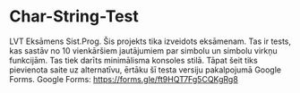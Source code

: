 # Char-String-Test
LVT Eksāmens Sist.Prog.
Šis projekts tika izveidots eksāmenam. 
Tas ir tests, kas sastāv no 10 vienkāršiem jautājumiem par simbolu un simbolu virkņu funkcijām. 
Tas tiek darīts minimālisma konsoles stilā. 
Tāpat šeit tiks pievienota saite uz alternatīvu, ērtāku šī testa versiju pakalpojumā Google Forms.
Google Forms: https://forms.gle/ft9HQT7Fg5CQKgRg8

